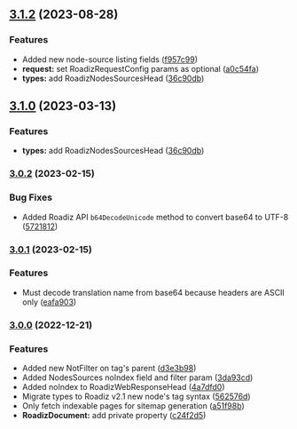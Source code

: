 ## [3.1.2](https://github.com/roadiz/abstract-api-client/compare/3.0.2...3.1.2) (2023-08-28)


### Features

* Added new node-source listing fields ([f957c99](https://github.com/roadiz/abstract-api-client/commit/f957c999bd2f7c1b41b85bb255e049d7afafb583))
* **request:** set RoadizRequestConfig params as optional ([a0c54fa](https://github.com/roadiz/abstract-api-client/commit/a0c54fa67ae50e6efed63cc3234ecae074c185d8))
* **types:** add RoadizNodesSourcesHead ([36c90db](https://github.com/roadiz/abstract-api-client/commit/36c90db0dab03b45349885d263f576dabf9d3865))

## [3.1.0](https://github.com/roadiz/abstract-api-client/compare/v2.0.8...v3.1.0) (2023-03-13)

### Features

* **types:** add RoadizNodesSourcesHead ([36c90db](https://github.com/roadiz/abstract-api-client/commit/36c90db0dab03b45349885d263f576dabf9d3865))

### [3.0.2](https://github.com/roadiz/abstract-api-client/compare/3.0.1...3.0.2) (2023-02-15)

### Bug Fixes

* Added Roadiz API `b64DecodeUnicode` method to convert base64 to UTF-8 ([5721812](https://github.com/roadiz/abstract-api-client/commit/5721812fda1fce77d0a0e49b0fcfd89fb2b6dd92))

### [3.0.1](https://github.com/roadiz/abstract-api-client/compare/3.0.0...3.0.1) (2023-02-15)

### Features

* Must decode translation name from base64 because headers are ASCII only ([eafa903](https://github.com/roadiz/abstract-api-client/commit/eafa9031f48c2ccc2320bfae32660de39e6b124d))

### [3.0.0](https://github.com/roadiz/abstract-api-client/compare/v2.1.4...v3.0.0) (2022-12-21)

### Features

* Added new NotFilter on tag's parent ([d3e3b98](https://github.com/roadiz/abstract-api-client/commit/d3e3b982b44f8f47d130d6f783731a900d05b0f9))
* Added NodesSources noIndex field and filter param ([3da93cd](https://github.com/roadiz/abstract-api-client/commit/3da93cd67e4094bff690b861e8d9a6da28558502))
* Added noIndex to RoadizWebResponseHead ([4a7dfd0](https://github.com/roadiz/abstract-api-client/commit/4a7dfd035eb25432be83dabf4c6338b526bffd88))
* Migrate types to Roadiz v2.1 new node's tag syntax ([562576d](https://github.com/roadiz/abstract-api-client/commit/562576d5d529cdbf6019910ca4c7cf837ec499d0))
* Only fetch indexable pages for sitemap generation ([a51f98b](https://github.com/roadiz/abstract-api-client/commit/a51f98bceb29790e174f46cca094e3d8152b10b4))
* **RoadizDocument:** add private property ([c24f2d5](https://github.com/roadiz/abstract-api-client/commit/c24f2d5ecdf1c51502f7e661845844d46321ed6b))

